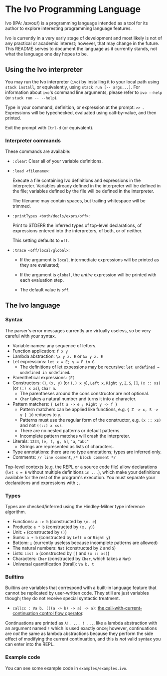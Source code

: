 # The Ivo Programming Language
Ivo (IPA: /aɪvoʊ/) is a programming language intended
as a tool for its author to explore interesting programming language features.

Ivo is currently in a very early stage of development
and most likely is not of any practical or academic interest;
however, that may change in the future.
This README serves to document the language as it currently stands,
not what the language one day hopes to be.

## Using the Ivo interpreter
You may run the Ivo interpreter (`ivo`)
by installing it to your local path using `stack install`,
or equivalently, using `stack run [-- args...]`.
For information about `ivo`'s command line arguments, please refer to `ivo --help`
(or `stack run -- --help`).

Type in your command, definition, or expression at the prompt: `>> `.
Expressions will be typechecked, evaluated using call-by-value, and then printed.

Exit the prompt with `Ctrl-d` (or equivalent).

### Interpreter commands
These commands are available:

* `:clear`: Clear all of your variable definitions.

* `:load <filename>`:

  Execute a file containing Ivo definitions and expressions in the interpreter.
  Variables already defined in the interpreter will be defined in the file;
  variables defined by the file will be defined in the interpreter.

  The filename may contain spaces, but trailing whitespace will be trimmed.

* `:printTypes <both/decls/exprs/off>`:

  Print to STDERR the inferred types of top-level declarations,
  of expressions entered into the interpreters,
  of both, or of neither.

  This setting defaults to `off`.

* `:trace <off/local/global>`:

  * If the argument is `local`, intermediate expressions will be printed
    as they are evaluated;

  * If the argument is `global`, the *entire* expression will be printed
    with each evaluation step.

  * The default value is `off`.

## The Ivo language
### Syntax
The parser's error messages currently are virtually useless, so be very careful with your syntax.

* Variable names: any sequence of letters.
* Function application: `f x y`
* Lambda abstraction: `\x y z. E` or `λx y z. E`
* Let expressions: `let x = E; y = F in G`
  * The definitions of let expessions may be recursive:
    `let undefined = undefined in undefined`.
* Parenthetical expressions: `(E)`
* Constructors: `()`, `(x, y)` (or `(,) x y`), `Left x`, `Right y`, `Z`, `S`, `[]`, `(x :: xs)` (or `(:) x xs`), `Char n`.
  * The parentheses around the cons constructor are not optional.
  * `Char` takes a natural number and turns it into a character.
* Pattern matchers: `{ Left a -> e ; Right y -> f }`
  * Pattern matchers can be applied like functions, e.g. `{ Z -> x, S -> y } 10` reduces to `y`.
  * Patterns must use the regular form of the constructor, e.g. `(x :: xs)` and not `((::) x xs)`.
  * There are no nested patterns or default patterns.
  * Incomplete pattern matches will crash the interpreter.
* Literals: `1234`, `[e, f, g, h]`, `'a`, `"abc"`
  * Strings are represented as lists of characters.
* Type annotations: there are no type annotations; types are inferred only.
* Comments: `// line comment`, `/* block comment */`

Top-level contexts (e.g. the REPL or a source code file)
allow declarations (`let x = E` without multiple definitions `in ...`),
which make your definitions available for the rest of the program's execution.
You must separate your declarations and expressions with `;`.

### Types
Types are checked/inferred using the Hindley-Milner type inference algorithm.

* Functions: `a -> b` (constructed by `\x. e`)
* Products: `a * b` (constructed by `(x, y)`)
* Unit: `★` (constructed by `()`)
* Sums: `a + b` (constructed by `Left x` or `Right y`)
* Bottom: `⊥` (currently useless because incomplete patterns are allowed)
* The natural numbers: `Nat` (constructed by `Z` and `S`)
* Lists: `List a` (constructed by `[]` and `(x :: xs)`)
* Characters: `Char` (constructed by `Char`, which takes a `Nat`)
* Universal quantification (forall): `∀a b. t`

### Builtins
Builtins are variables that correspond with a built-in language feature
that cannot be replicated by user-written code.
They still are just variables though; they do not receive special syntactic treatment.

* `callcc : ∀a b. (((a -> b) -> a) -> a)`:
  [the call-with-current-continuation control flow operator](https://en.wikipedia.org/wiki/Call-with-current-continuation).

Continuations are printed as `λ!. ... ! ...`, like a lambda abstraction
with an argument named `!` which is used exactly once;
however, continuations are *not* the same as lambda abstractions
because they perform the side effect of modifying the current continuation,
and this is *not* valid syntax you can enter into the REPL.

### Example code
You can see some example code in `examples/examples.ivo`.
